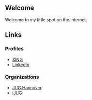 ## Welcome

Welcome to my little spot on the internet.

## Links

### Profiles
* [XING](https://www.xing.com/profile/Yann_Cebron2)
* [LinkedIn](https://www.linkedin.com/in/yanncebron/)

### Organizations
* [JUG Hannover](http://www.jug-h.de)
* [iJUG](http://ijug.eu/)
